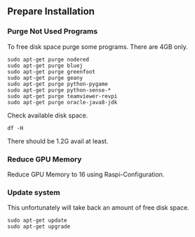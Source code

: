 
## Prepare Installation

### Purge Not Used Programs
To free disk space purge some programs. There are 4GB only.

    sudo apt-get purge nodered
    sudo apt-get purge bluej
    sudo apt-get purge greenfoot
    sudo apt-get purge geany
    sudo apt-get purge python-pygame
    sudo apt-get purge python-sense-*
    sudo apt-get purge teamviewer-revpi
    sudo apt-get purge oracle-java8-jdk

Check available disk space.

    df -H

There should be 1.2G avail at least.

### Reduce GPU Memory
Reduce GPU Memory to 16 using Raspi-Configuration.

### Update system
This unfortunately will take back an amount of free disk space.

    sudo apt-get update
    sudo apt-get upgrade

